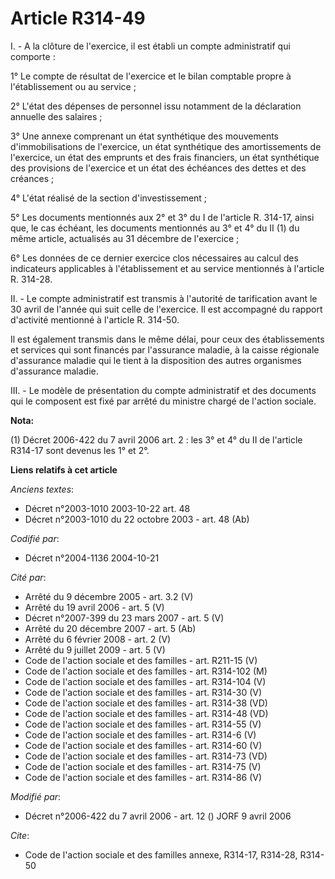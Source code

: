# Article R314-49

I. - A la clôture de l'exercice, il est établi un compte administratif qui comporte :

1° Le compte de résultat de l'exercice et le bilan comptable propre à l'établissement ou au service ;

2° L'état des dépenses de personnel issu notamment de la déclaration annuelle des salaires ;

3° Une annexe comprenant un état synthétique des mouvements d'immobilisations de l'exercice, un état synthétique des
amortissements de l'exercice, un état des emprunts et des frais financiers, un état synthétique des provisions de l'exercice
et un état des échéances des dettes et des créances ;

4° L'état réalisé de la section d'investissement ;

5° Les documents mentionnés aux 2° et 3° du I de l'article R. 314-17, ainsi que, le cas échéant, les documents mentionnés au
3° et 4° du II (1) du même article, actualisés au 31 décembre de l'exercice ;

6° Les données de ce dernier exercice clos nécessaires au calcul des indicateurs applicables à l'établissement et au service
mentionnés à l'article R. 314-28.

II. - Le compte administratif est transmis à l'autorité de tarification avant le 30 avril de l'année qui suit celle de
l'exercice. Il est accompagné du rapport d'activité mentionné à l'article R. 314-50.

Il est également transmis dans le même délai, pour ceux des établissements et services qui sont financés par l'assurance
maladie, à la caisse régionale d'assurance maladie qui le tient à la disposition des autres organismes d'assurance maladie.

III. - Le modèle de présentation du compte administratif et des documents qui le composent est fixé par arrêté du ministre
chargé de l'action sociale.

**Nota:**

(1) Décret 2006-422 du 7 avril 2006 art. 2 : les 3° et 4° du II de l'article R314-17 sont devenus les 1° et 2°.

**Liens relatifs à cet article**

_Anciens textes_:

  - Décret n°2003-1010 2003-10-22 art. 48
  - Décret n°2003-1010 du 22 octobre 2003 - art. 48 (Ab)

_Codifié par_:

  - Décret n°2004-1136 2004-10-21

_Cité par_:

  - Arrêté du 9 décembre 2005 - art. 3.2 (V)
  - Arrêté du 19 avril 2006 - art. 5 (V)
  - Décret n°2007-399 du 23 mars 2007 - art. 5 (V)
  - Arrêté du 20 décembre 2007 - art. 5 (Ab)
  - Arrêté du 6 février 2008 - art. 2 (V)
  - Arrêté du 9 juillet 2009 - art. 5 (V)
  - Code de l'action sociale et des familles - art. R211-15 (V)
  - Code de l'action sociale et des familles - art. R314-102 (M)
  - Code de l'action sociale et des familles - art. R314-104 (V)
  - Code de l'action sociale et des familles - art. R314-30 (V)
  - Code de l'action sociale et des familles - art. R314-38 (VD)
  - Code de l'action sociale et des familles - art. R314-48 (VD)
  - Code de l'action sociale et des familles - art. R314-55 (V)
  - Code de l'action sociale et des familles - art. R314-6 (V)
  - Code de l'action sociale et des familles - art. R314-60 (V)
  - Code de l'action sociale et des familles - art. R314-73 (VD)
  - Code de l'action sociale et des familles - art. R314-75 (V)
  - Code de l'action sociale et des familles - art. R314-86 (V)

_Modifié par_:

  - Décret n°2006-422 du 7 avril 2006 - art. 12 () JORF 9 avril 2006

_Cite_:

  - Code de l'action sociale et des familles annexe, R314-17, R314-28, R314-50
